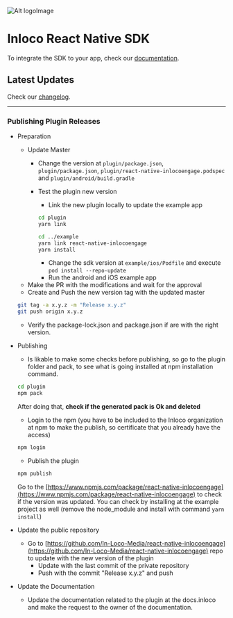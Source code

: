 ![Alt logoImage][logo]

Inloco React Native SDK
===
To integrate the SDK to your app, check our [documentation].

## Latest Updates

Check our [changelog].

[logo]:  https://mobile-api.s3.amazonaws.com/Extras/inloco-logo-medium.png
[documentation]: https://docs.inloco.ai/first-steps/integrating-sdk/react
[changelog]: https://docs.inloco.ai/updates/changelog/react-native

---

### Publishing Plugin Releases

- Preparation
    - Update Master
        - Change the version at `plugin/package.json`, `plugin/package.json`, `plugin/react-native-inlocoengage.podspec` and `plugin/android/build.gradle`
        - Test the plugin new version
            - Link the new plugin locally to update the example app

            ```bash
            cd plugin 
            yarn link

            cd ../example
            yarn link react-native-inlocoengage
            yarn install
            ```
            - Change the sdk version at `example/ios/Podfile` and execute `pod install --repo-update`
            - Run the android and iOS example app
    - Make the PR with the modifications and wait for the approval
    - Create and Push the new version tag with the updated master

    ```bash
    git tag -a x.y.z -m "Release x.y.z"
    git push origin x.y.z
    ```

    - Verify the package-lock.json and package.json if are with the right version.
- Publishing
    - Is likable to make some checks before publishing, so go to the plugin folder and pack, to see what is going installed at npm installation command.

    ```bash
    cd plugin
    npm pack
    ```

    After doing that, **check if the generated pack is Ok and deleted**

    - Login to the npm (you have to be included to the Inloco organization at npm to make the publish, so certificate that you already have the access)

    ```bash
    npm login
    ```

    - Publish the plugin

    ```bash
    npm publish
    ```

    Go to the [https://www.npmjs.com/package/react-native-inlocoengage](https://www.npmjs.com/package/react-native-inlocoengage) to check if the version was updated. You can check by installing at the example project as well (remove the node_module and install with command `yarn install`)

- Update the public repository
    - Go to [https://github.com/In-Loco-Media/react-native-inlocoengage](https://github.com/In-Loco-Media/react-native-inlocoengage) repo to update with the new version of the plugin
        - Update with the last commit of the private repository
        - Push with the commit "Release x.y.z" and push
- Update the Documentation
    - Update the documentation related to the plugin at the docs.inloco and make the request to the owner of the documentation.
